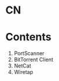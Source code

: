 CN
==================================================
Contents
==================================================
1. PortScanner
2. BitTorrent Client
3. NetCat
4. Wiretap
